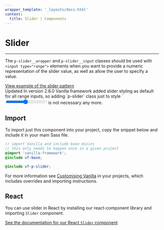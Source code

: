 ```yaml
---
wrapper_template: '_layouts/docs.html'
context:
  title: Slider | Components
---
```


# Slider

<hr>

The `p-slider__wrapper` and `p-slider__input` classes should be used with `<input type="range">` elements
when you want to provide a numeric representation of the slider value, as well as allow the user to specify a value.

<div class="embedded-example"><a href="/docs/examples/patterns/slider/slider-input/" class="js-example">
View example of the slider pattern
</a></div>

<span class="p-chip--information is-inline is-dense">
  <span class="p-chip__value">Updated</span>
</span>In version 2.6.0 Vanilla framework added slider styling as default for
all range inputs, so adding `p-slider` class just to style `<input type="range">` is not necessary any more.

## Import

To import just this component into your project, copy the snippet below and include it in your main Sass file.

```scss
// import Vanilla and include base mixins
// this only needs to happen once in a given project
@import 'vanilla-framework';
@include vf-base;

@include vf-p-slider;
```

For more information see [Customising Vanilla](/docs/customising-vanilla/) in your projects, which includes overrides and importing instructions.

## React

You can use slider in React by installing our react-component library and importing `Slider` component.

[See the documentation for our React `Slider` component](https://canonical-web-and-design.github.io/react-components/?path=/docs/slider--default-story#slider)
